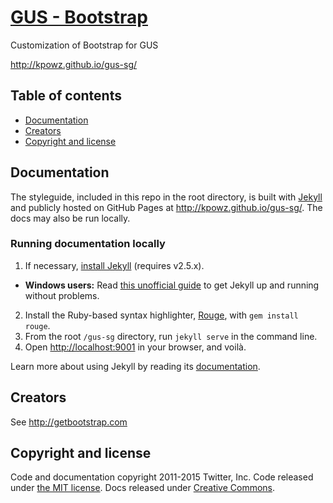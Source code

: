 # [GUS - Bootstrap](http://kpowz.github.io/gus-sg/)

Customization of Bootstrap for GUS

<http://kpowz.github.io/gus-sg/>

## Table of contents


- [Documentation](#documentation)
- [Creators](#creators)
- [Copyright and license](#copyright-and-license)


## Documentation

The styleguide, included in this repo in the root directory, is built with [Jekyll](http://jekyllrb.com) and publicly hosted on GitHub Pages at <http://kpowz.github.io/gus-sg/>. The docs may also be run locally.

### Running documentation locally

1. If necessary, [install Jekyll](http://jekyllrb.com/docs/installation) (requires v2.5.x).
  - **Windows users:** Read [this unofficial guide](http://jekyll-windows.juthilo.com/) to get Jekyll up and running without problems.
2. Install the Ruby-based syntax highlighter, [Rouge](https://github.com/jneen/rouge), with `gem install rouge`.
3. From the root `/gus-sg` directory, run `jekyll serve` in the command line.
4. Open <http://localhost:9001> in your browser, and voilà.

Learn more about using Jekyll by reading its [documentation](http://jekyllrb.com/docs/home/).


## Creators

See <http://getbootstrap.com>



## Copyright and license

Code and documentation copyright 2011-2015 Twitter, Inc. Code released under [the MIT license](https://github.com/twbs/bootstrap/blob/master/LICENSE). Docs released under [Creative Commons](https://github.com/twbs/bootstrap/blob/master/docs/LICENSE).
